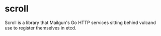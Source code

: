 scroll
======

Scroll is a library that Mailgun's Go HTTP services sitting behind vulcand use to register themselves in etcd.
